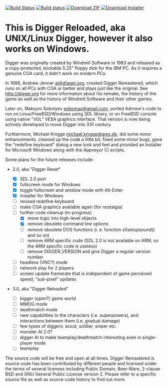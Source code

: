 [![Build Status](https://travis-ci.org/sobomax/digger.svg?branch=master)](https://travis-ci.org/sobomax/digger)
[![Build status](https://ci.appveyor.com/api/projects/status/s3nmvbv7xnt9uuyh/branch/master?svg=true)](https://ci.appveyor.com/project/sobomax/digger/branch/master)
[![Download ZIP](https://img.shields.io/badge/Windows-Download_ZIP-orange.svg)](https://ci.appveyor.com/api/projects/sobomax/digger/artifacts/digger-win32.zip?branch=master)
[![Download Installer](https://img.shields.io/badge/Windows-Download_Installer-orange.svg)](https://ci.appveyor.com/api/projects/sobomax/digger/artifacts/DiggerRemastered-Setup.exe?branch=master)

# This is Digger Reloaded, aka UNIX/Linux Digger, however it also works on Windows.

Digger was originally created by Windmill Software in 1983 and released as a
copy-protected, bootable 5.25" floppy disk for the IBM PC. As it requires a
genuine CGA card, it didn't work on modern PCs.

In 1998, Andrew Jenner <aj@digger.org>, created Digger Remastered, which runs
on all PCs with CGA or better and plays just like the original. See
http://digger.org for more information about his remake, the history of the
game as well as the history of Windmill Software and their other games.

Later on, Maksym Sobolyev <sobomax@gmail.com>, ported Adnrew's code to run
on Linux/FreeBSD/Windows using SDL library, or on FreeBSD console using
native "VGL" VESA graphics interface. That version is now being actively
developed to move Digger into XXI century.

Furthermore, Michael Knigge <michael.knigge@gmx.de>, did some minor
enhancements, cleaned up the code a little bit, fixed some minor bugs, gave
the "redefine keyboard" dialog a new look and feel and provided an Installer
for Microsoft Windows along with the Appveyor CI scripts.


Some plans for the future releases include:

- 2.0, aka "Digger Reset"
  - [x] SDL 2.0 port
  - [x] fullscreen mode for Windows
  - [x] toggle fullscreen and window mode with Alt-Enter
  - [x] installer for Windows
  - [ ] revised redefine keyboard
  - [ ] make CGA graphics available again (for nostalgia)
  - [ ] further code cleanup (in-progress)
      - [x] move logic into high-level objects
      - [x] remove obsolete command line options
      - [ ] remove obsolete DOS functions (i. e. function s0setupsound() and
            so on)
      - [ ] remove ARM specific code (SDL 2.0 is not available on ARM, so the
            ARM specific code is useless)
      - [ ] remove DIGGER_VERSION and give Digger a regular version number
  - [ ] headless (VNC?) mode
  - [ ] network play for 2 players
  - [ ] screen update framerate that is independent of game perceived speed,
        "sub-pixel" updates

- 3.0, aka "Digger Reloaded"

  - [ ] bigger (open?) game world
  - [ ] MMOG mode
  - [ ] deathmatch mode
  - [ ] new capabilities to the characters (i.e. superpowers), and interactions
        between them (i.e. gradual damage)
  - [ ] few types of diggers: scout, soldier, sniper etc.
  - [ ] monster AI 2.0?
  - [ ] digger AI to make teamplay/deathmatch interesting even in single-player mode
  - [ ] teamplay

The source code will be free and open at all times. Digger Remastered is
source code has been contributed by different people and licensed under the
terms of several licenses including Public Domain, Beer-Ware, 2-clause BSD
and GNU General Public License version 2. Please refer to a specific source
file as well as source code history to find out more.
